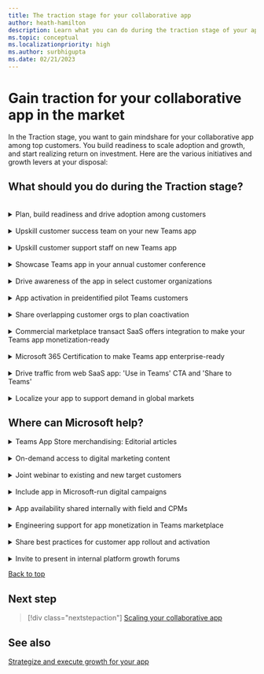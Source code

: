 ```yaml
---
title: The traction stage for your collaborative app
author: heath-hamilton
description: Learn what you can do during the traction stage of your app to grow your app.
ms.topic: conceptual
ms.localizationpriority: high
ms.author: surbhigupta
ms.date: 02/21/2023
---
```

# Gain traction for your collaborative app in the market

In the Traction stage, you want to gain mindshare for your collaborative app among top customers. You build readiness to scale adoption and growth, and start realizing return on investment. Here are the various initiatives and growth levers at your disposal:

## What should you do during the Traction stage?

<br>
<details>
<summary>Plan, build readiness and drive adoption among customers</summary>

As soon as your collaborative app is published and customers are made aware of its existence, the entire focus of your organization must shift towards driving adoption of your app among existing customers first. Follow the step-by-step guidance, resources, and best practices available [here](../../../../../promote-app-adoption.md) to plan and support the rollout of your Teams app in your customers’ organizations, navigate business decision makers, IT admins, and educate end-users. The outcome of a successful app rollout among your existing customers is a prerequisite to learn from user feedback, achieve product-market fit, acquire net new customers, monetize your app and  eventually derive RoI out of your build and go-to-market investments.

[Back to top](#what-should-you-do-during-the-traction-stage)
</details>
<br>
<details>
<summary>Upskill customer success team on your new Teams app</summary>

- Your collaborative app for Teams is a key product line or channel for your customers to use your SaaS service. For this reason, training your customer success personnel on the Teams app is of critical importance. It can include how to get customers started with the app, high value scenarios and use cases, how to get the most out of the app, and so on.

- For new customers who use Microsoft 365, your customer success team must know how to lead the conversations with your Teams collaborative app. Through collaborative workflows beyond the table stakes scenarios powered by your core SaaS product, it offers your users unique and differentiated value.

- For existing customers who use Microsoft 365, your customer success team must immediately set up time to introduce your new Teams app to these customers and demo the experience. Then, they must work out a plan to activate these overlapping users on your Teams app.

- To achieve product-led growth, you must strategically upskill your customer success teams. The aim is to access and monitor product acquisition, engagement, and task completion. They must also monitor value realization metrics or milestones for customers using the app, so that performing outreach and intervention at the right time becomes possible to be able to assist users in their journey.

- In addition, establish a process to channel customer feedback from this team. Use this feedback to inform roadmap planning and growth experimentation for your Teams app. It's a good idea to have your customer success team conversant in day-to-day usage of Microsoft Teams. It also helps if your team is up to speed with all articles in the Teams admin-facing public documentation sections [Third-party apps in Microsoft Teams](/microsoftteams/overview-third-party-apps) and [Admin controls to govern apps](/microsoftteams/customize-apps). Your customers benefit from their expertise in these areas.

[Back to top](#what-should-you-do-during-the-traction-stage)
</details>
<br>
<details>
<summary>Upskill customer support staff on new Teams app</summary>

Similar to customer success teams, it's imperative to train your customer support team on the Teams app. Upskill them on frequent user scenarios, common queries, and guidance for troubleshooting. It's also useful to train the team for any preconfiguration required, app rollout and governance of the Teams app in customer organizations. Your support team may get fairly nuanced queries about your app in Teams.

To continue delivering a delightful experience for your customers, ensure the support team has basic understanding of:

- Microsoft Teams.
- Apps on Microsoft Teams, in general.
- Nuances about your Teams collaborative app.
- Security, compliance, and permissions for your Teams app.
- App management and governance features in Teams.
  
It's a good idea to have your support team conversant in day-to-day usage of Microsoft Teams. It also helps to be up to speed with all articles in the Teams admin-facing public documentation sections [Third-party apps in Microsoft Teams](/microsoftteams/overview-third-party-apps) and [Admin controls to govern apps](/microsoftteams/customize-apps). Your customers benefit from their expertise in these areas.

[Back to top](#what-should-you-do-during-the-traction-stage)
</details>
<br>
<details>
<summary>Showcase Teams app in your annual customer conference</summary>

Your own flagship annual customer or partner conference is the perfect opportunity to announce and showcase your new or updated Teams collaborative app to the world and get immediate traction going. Contact the Microsoft field, account, or engineering representatives to request their participation in to-customer webinars you’ve planned for announcing and evangelizing your Teams collaborative app.

[Back to top](#what-should-you-do-during-the-traction-stage)
</details>
<br>
<details>
<summary>Drive awareness of the app in select customer organizations</summary>

While at the launch stage you’d announced the availability of your new Teams app to the entire customer base, it’s time to build traction by going targeted. Identify a shorter list of existing customers of your SaaS product who are also Microsoft 365 customers. Drive awareness about your app among these customers through your customer success team.

Your customer success team must set up time to introduce your new Teams app to these customers and demo the experience. Then, they must work out a plan to activate these overlapping customers on Teams. These activation motions allow your customer success and customer support teams to learn how to drive programmatic adoption, tackle common customer queries, and build real-world expertise on your Teams app.

[Back to top](#what-should-you-do-during-the-traction-stage)
</details>
<br>
<details>
<summary>App activation in preidentified pilot Teams customers</summary>

Before shipping Teams app on the marketplace, you'd have identified three to five pilot customers with whom you reviewed the envisioned app scenarios and designed UX screens or user journeys to build confidence towards the experience you were building. It’s time to use your customer success team to activate those select three to five customers. It won't only lead towards product-market fit but also serve as a source of rich customer feedback to improve the app in future versions.

[Back to top](#what-should-you-do-during-the-traction-stage)
</details>
<br>
<details>
<summary>Share overlapping customer orgs to plan coactivation</summary>

For large, strategic enterprise customers that use your SaaS product and Microsoft Teams, Microsoft’s customer-facing resources can partner with your sales and customer success teams to drive coactivation of your app in the customer organization. Microsoft evaluates coactivation opportunities for apps based on customer interest, adoption opportunity (sold seat size in customer account), and so on, among other criteria.

Contact your field, account, or engineering representatives from Microsoft to request potential coactivation of your Teams collaborative app in strategic enterprise customer accounts.

[Back to top](#what-should-you-do-during-the-traction-stage)
</details>
<br>
<details>
<summary>Commercial marketplace transact SaaS offers integration to make your Teams app monetization-ready</summary>

One of the goals of the Traction stage is to build readiness for future adoption and ROI realization from your collaborative Teams app. Look for sticky adoption and positive feedback for your collaborative app among the pilot and significant customers. Once achieved, you can begin planning monetization for your app on the Teams marketplace. After you’re convinced [why you should transact](https://cloudpartners.transform.microsoft.com/practices/modernworkisv?tab=monetize-your-app) your Teams app on the Microsoft commercial marketplace, you can learn more about the product and commerce monetization capabilities for Teams apps. For more information, see [Monetize your app](../../prepare/monetize-overview.md).

[Back to top](#what-should-you-do-during-the-traction-stage)
</details>
<br>
<details>
<summary>Microsoft 365 Certification to make Teams app enterprise-ready</summary>

The Microsoft 365 Certification is designed to show customers that your collaborative app is vetted against controls derived from leading industry-standard frameworks. It also showcases that strong security, data storage, privacy, and compliance practices are in place to protect customer data when the app is in use. Since most Teams customers are large enterprises, having your app Microsoft 365 certified helps in building trust with the IT admins.

For more information, see [Microsoft 365 certification](/microsoftteams/overview-of-app-certification#microsoft-365-certification).

To find Microsoft 365 certification results in smoother, faster adoption in customer organizations, see [here](https://cloudpartners.transform.microsoft.com/practices/modernworkisv?tab=certification).

[Back to top](#what-should-you-do-during-the-traction-stage)
</details>
<br>
<details>
<summary>Drive traffic from web SaaS app: 'Use in Teams' CTA and 'Share to Teams'</summary>

While during the launch stage, you used transient banners, notifications bar, what’s new notifications inside the SaaS product’s UI for all users to announce your Teams app. It’s time now to nudge users who may be using Microsoft Teams to start using your collaborative app for scenarios that are better together in Teams vs. your core web SaaS experience.

Surface [deep links](../../../../build-and-test/deep-links.md) within your browser-based web SaaS experience to transport users to specific views inside your Teams app (for example, personal app, tabs, conversational bot or meeting extensions with shared meeting stage or in-meeting tab). You can implement the highly recommended [Share to Teams](../../../../build-and-test/share-to-teams-from-web-apps.md) control within your browser-based web SaaS experience to enable users to share and start collaborating around a content or object from your SaaS product inside Teams with their colleagues.

  :::image type="content" source="../../../../../assets/images/app-fundamentals/drive-traffic-saas-app.png" alt-text="Drive traffic from your SaaS app." lightbox="../../../../../assets/images/app-fundamentals/drive-traffic-saas-app.png" :::

To get maximum ROI, surface the nudges contextually for scenarios that are inherently collaborative over chat or in meetings. They're best delivered inside Microsoft Teams through your app.

[Back to top](#what-should-you-do-during-the-traction-stage)
</details>
<br>
<details>
<summary>Localize your app to support demand in global markets </summary>

Microsoft Teams is available for users in more than 180 markets and supports over 50 languages. If you already have a core SaaS product for the web browser or native apps for Windows or mobile phones localized for one or more markets, consider also localizing your Teams app. You can evaluate and prioritize the localization markets based on the [geographical spread of users and tenants](/azure/marketplace/teams-apps-usage) and the [Teams app usage report](../overview.md#analyze-app-usage) in Partner Center. You can easily localize your Teams app by following the extensive developer guidance available [here](../../../../build-and-test/apps-localization.md).

[Back to top](#what-should-you-do-during-the-traction-stage)
</details>

## Where can Microsoft help?

<details>
<summary>Teams App Store merchandising: Editorial articles</summary>

The Microsoft Teams store editorial team curates editorial sections on the in-product app store based on various ranking parameters.

Editorial articles provide a list of app suggestions to users within the store that meet specific scenario objectives. It includes a clear call-to-action to install the app while reading the article. Contact the Microsoft field, account, or engineering representatives or connect with the [ISV Marketplace Success Rewards Program team](mailto:rewards@microsoft.com) to feature your app in the editorial articles.

</details>
<br>
<details>
<summary>On-demand access to digital marketing content</summary>

[Digital Marketing Content OnDemand](https://partner.microsoft.com/solutions/digital-marketing-content) service provides go-to-market content in fresh weekly campaigns at no cost to Microsoft partners. Unlock expertise that can drive customer engagement and elevate your business. Connect your social media accounts and email lists to select, customize, and share content with automatic updates that push to your company’s social media accounts or send direct email communication to customers.

</details>
<br>
<details>
<summary>Joint webinar to existing and new target customers</summary>

Participate in a joint webinar with Microsoft and other partners to showcase the value of your Teams collaborative app to customers. You can connect with the [ISV Marketplace Success Rewards Program team](mailto:rewards@microsoft.com) to find opportunities and execute.

</details>
<br>
<details>
<summary>Include app in Microsoft-run digital campaigns</summary>

Highlight your Microsoft Teams app in a Microsoft-led digital campaign based on specific industries or contemporary themes, for example, hybrid work. You can connect with the [ISV Marketplace Success Rewards Program team](mailto:rewards@microsoft.com) to find opportunities and execute.

</details>
<br>
<details>
<summary>App availability shared internally with field and CPMs</summary>

Drive awareness of your published Microsoft Teams app to customer-facing roles within Microsoft, such as the field or Teams Engineering’s customer PMs. Contact your Microsoft field, account, or engineering representatives or connect with the [Microsoft 365 ISV Benefits Service Desk](mailto:ModernWorkISVPartner@microsoft.com) to make use of this opportunity.

> [!NOTE]
> Go-to-Market Bill of Materials (GTM BOM) for your app is a prerequisite for using this opportunity.

</details>
<br>
<details>
<summary>Engineering support for app monetization in Teams marketplace</summary>

Strategic developers, who are part of the invite-only Teams engineering’s build-with partner program, get access to robust technical guidance and best practices from engineering to build transact SaaS. They also get access to new, pilot features to improve the purchase funnel for their apps. You can also unlock other GTM benefits and CSP channel partnership programs for early-bird apps by building the transact SaaS capability in your app.

</details>
<br>
<details>
<summary>Share best practices for customer app rollout and activation</summary>

Strategic developers, who are part of the invite-only Teams engineering’s build-with partner program, get access to several time-tested and market-tested best practices. It helps to drive faster adoption of their collaborative app in customers.

Remember to upskill using the Teams admin-facing public documentation sections [Third-party apps in Microsoft Teams](/microsoftteams/overview-third-party-apps) and [Admin controls to govern apps](/microsoftteams/manage-apps) to aid during app rollout, activation, and governance.

</details>
<br>
<details>
<summary>Invite to present in internal platform growth forums</summary>

Contact the Microsoft field, account, or engineering representatives to feature in invite-only collaborative app growth forums. You can showcase your app to customer-facing teams within Microsoft, train them on value proposition and high value scenarios, and, so on. It helps them in having impactful conversations with existing or new prospective customers for your app.

</details>

[Back to top](#gain-traction-for-your-collaborative-app-in-the-market)

## Next step

> [!div class="nextstepaction"]
> [Scaling your collaborative app](scale-app.md)

## See also

[Strategize and execute growth for your app](overview-app-growth.md)
